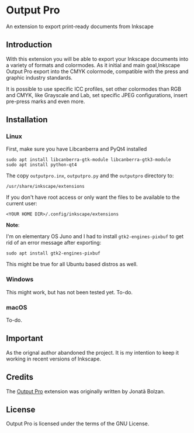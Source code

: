 # Output Pro
An extension to export print-ready documents from Inkscape

## Introduction
With this extension you will be able to export your Inkscape documents into a variety of formats and colormodes. As it initial and main goal,Inkscape Output Pro export into the CMYK colormode, compatible with the press and graphic industry standards.

It is possible to use specific ICC profiles, set other colormodes than RGB and CMYK, like Grayscale and Lab, set specific JPEG configurations, insert pre-press marks and even more.

## Installation

### Linux
First, make sure you have Libcanberra and PyQt4 installed

```
sudo apt install libcanberra-gtk-module libcanberra-gtk3-module
sudo apt install python-qt4
```

The copy `outputpro.inx`, `outputpro.py` and the `outputpro` directory to:

```
/usr/share/inkscape/extensions
```

If you don't have root access or only want the files to be available to the current user:

```
<YOUR HOME DIR>/.config/inkscape/extensions
```

**Note**:

I'm on elementary OS Juno and I had to install `gtk2-engines-pixbuf` to get rid of an error message after exporting:

```
sudo apt install gtk2-engines-pixbuf
```

This might be true for all Ubuntu based distros as well.


### Windows
This might work, but has not been tested yet. To-do.

### macOS
To-do.

## Important
As the orignal author abandoned the project. It is my intention to keep it working in recent versions of Inkscape.

## Credits
The [Output Pro](http://jonata.org/inkscape/outputpro/) extension was originally written by Jonatã Bolzan.

## License
Output Pro is licensed under the terms of the GNU License.
